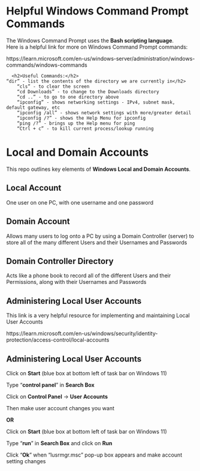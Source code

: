 <h1>Helpful Windows Command Prompt Commands</h1>
The Windows Command Prompt uses the <b>Bash scripting language</b>.<br/>
  	Here is a helpful link for more on Windows Command Prompt commands:</p>
  <p>https://learn.microsoft.com/en-us/windows-server/administration/windows-commands/windows-commands</p>

      <h2>Useful Commands:</h2>
	“dir” - list the contents of the directory we are currently in</h2>
		“cls” - to clear the screen
		“cd Downloads” - to change to the Downloads directory
		“cd ..” - to go to one directory above
		“ipconfig” - shows networking settings - IPv4, subnet mask, default gateway, etc
		“ipconfig /all” - shows network settings with more/greater detail
		“ipconfig /?” - shows the Help Menu for ipconfig
		“ping /?” - brings up the Help menu for ping
		“Ctrl + c” - to kill current process/lookup running


<h1>Local and Domain Accounts</h1>
This repo outlines key elements of <b>Windows Local and Domain Accounts</b>.<br/>
	<h2>Local Account</h2> 
 		One user on one PC, with one username and one password</h2>
	<h2>Domain Account</h2> 
 		Allows many users to log onto a PC by using a Domain Controller (server) to store all of the many different Users and their Usernames and Passwords</h2>
	<h2>Domain Controller Directory</h2> 
 		Acts like a phone book to record all of the different Users and their Permissions, along with their Usernames and Passwords</h2>
	<h2>Administering Local User Accounts</h2>	
 		This link is a very helpful resource for implementing and maintaining Local User Accounts</h2>
   		<p>https://learn.microsoft.com/en-us/windows/security/identity-protection/access-control/local-accounts</p>
	<h2>Administering Local User Accounts</h2>
		<p>Click on <b>Start</b> (blue box at bottom left of task bar on Windows 11)</p>
		<p>Type “<b>control panel</b>” in <b>Search Box</b></p>
		<p>Click on <b>Control Panel</b> -> <b>User Accounts</b></p>
		<p>Then make user account changes you want</p>
    	<b><p>OR</b></p>
		<p>Click on <b>Start</b> (blue box at bottom left of task bar on Windows 11)</p>
		<p>Type “<b>run</b>” in <b>Search Box</b> and click on <b>Run</b></p>
		<p>Click “<b>Ok</b>” when “lusrmgr.msc” pop-up box appears and make account setting changes</p>

  


